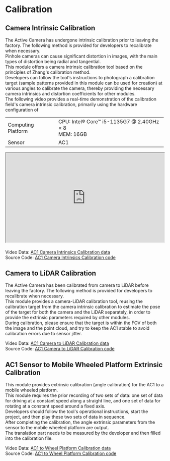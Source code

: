 # Calibration
## Camera Intrinsic Calibration
The Active Camera has undergone intrinsic calibration prior to leaving the factory. The following method is provided for developers to recalibrate when necessary.  
Pinhole cameras can cause significant distortion in images, with the main types of distortion being radial and tangential.  
This module offers a camera intrinsic calibration tool based on the principles of Zhang's calibration method.  
Developers can follow the tool's instructions to photograph a calibration target (sample patterns provided in this module can be used for creation) at various angles to calibrate the camera, thereby providing the necessary camera intrinsics and distortion coefficients for other modules.  
The following video provides a real-time demonstration of the calibration field's camera intrinsic calibration, primarily using the hardware configuration of

<table class="docutils align-default" style="width: 100%;">
    <tbody>
        <tr class="row-even centered-table-text">
            <td>Computing Platform</td>
            <td>CPU: Intel® Core™ i5-1135G7 @ 2.40GHz × 8 <br> MEM: 16GB</td>
        </tr>
        <tr class="row-odd centered-table-text">
            <td>Sensor</td>
            <td>AC1</td>
        </tr>
    </tbody>
</table>   

<div style="margin-bottom: 24px; position:relative; width:100%; padding-top: 56.25%;" class="video-container">
    <iframe src="https://cdn.robosense.cn/AC_wiki/camera_intrinsics_calib_en.mp4" allowfullscreen style="position:absolute; top:0; left:0; width:100%; height:100%;"></iframe>
</div>

Video Data: [AC1 Camera Intrinsics Calibration data](https://cdn.robosense.cn/AC_wiki/camera_intrinsics_calib.zip)   
Source Code: [AC1 Camera Intrinsics Calibration code](https://github.com/RoboSense-Robotics/robosense_ac_calibration)

## Camera to LiDAR Calibration
The Active Camera has been calibrated from camera to LiDAR before leaving the factory. The following method is provided for developers to recalibrate when necessary.  
This module provides a camera-LiDAR calibration tool, reusing the calibration target from the camera intrinsic calibration to estimate the pose of the target for both the camera and the LiDAR separately, in order to provide the extrinsic parameters required by other modules.  
During calibration, please ensure that the target is within the FOV of both the image and the point cloud, and try to keep the AC1 stable to avoid calibration errors due to sensor jitter.

Video Data: [AC1 Camera to LiDAR Calibration data](https://cdn.robosense.cn/AC_wiki/camera_lidar_calib.zip)  
Source Code: [AC1 Camera to LiDAR Calibration code](https://github.com/RoboSense-Robotics/robosense_calibration_extrinsic)

## AC1 Sensor to Mobile Wheeled Platform Extrinsic Calibration
This module provides extrinsic calibration (angle calibration) for the AC1 to a mobile wheeled platform.  
This module requires the prior recording of two sets of data: one set of data for driving at a constant speed along a straight line, and one set of data for rotating at a constant speed around a fixed axis.  
Developers should follow the tool's operational instructions, start the project, and then play these two sets of data in sequence.  
After completing the calibration, the angle extrinsic parameters from the sensor to the mobile wheeled platform are output.  
The translation part needs to be measured by the developer and then filled into the calibration file.

Video Data: [AC1 to Wheel Platform Calibration data](https://cdn.robosense.cn/AC_wiki/calibration_extrinsic.zip)  
Source Code: [AC1 to Wheel Platform Calibration code](https://github.com/RoboSense-Robotics/robosense_calibration_extrinsic)

